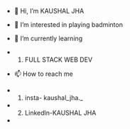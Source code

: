 - 👋 Hi, I’m KAUSHAL JHA
- 👀 I’m interested in playing badminton


- 🌱 I’m currently learning 
- 1. FULL STACK WEB DEV 



- 📫 How to reach me 
- 1. insta- kaushal_jha._ 
- 2. Linkedln-KAUSHAL JHA
- 

<!---
Kj1710/Kj1710 is a ✨ special ✨ repository because its `README.md` (this file) appears on your GitHub profile.
You can click the Preview link to take a look at your changes.
--->
